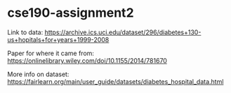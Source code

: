 # cse190-assignment2

Link to data:
https://archive.ics.uci.edu/dataset/296/diabetes+130-us+hopitals+for+years+1999-2008

Paper for where it came from:
https://onlinelibrary.wiley.com/doi/10.1155/2014/781670

More info on dataset:
https://fairlearn.org/main/user_guide/datasets/diabetes_hospital_data.html
